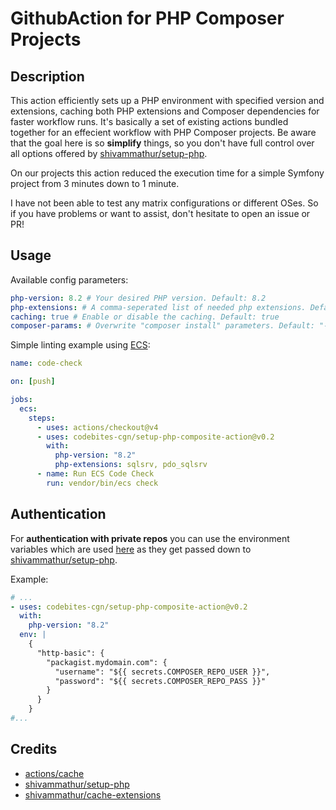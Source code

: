 # GithubAction for PHP Composer Projects

## Description

This action efficiently sets up a PHP environment with specified version and extensions, caching both PHP extensions and Composer dependencies for faster workflow runs. It's basically a set of existing actions bundled together for an effecient workflow with PHP Composer projects. Be aware that the goal here is so **simplify** things, so you don't have full control over all options offered by [shivammathur/setup-php](https://github.com/shivammathur/setup-php).

On our projects this action reduced the execution time for a simple Symfony project from 3 minutes down to 1 minute.

I have not been able to test any matrix configurations or different OSes. So if you have problems or want to assist, don't hesitate to open an issue or PR!

## Usage

Available config parameters:

```YAML
php-version: 8.2 # Your desired PHP version. Default: 8.2
php-extensions: # A comma-seperated list of needed php extensions. Default: <empty>
caching: true # Enable or disable the caching. Default: true
composer-params: # Overwrite "composer install" parameters. Default: "-q --no-ansi --no-progress --prefer-dist --no-interaction"
```

Simple linting example using [ECS](https://github.com/easy-coding-standard/easy-coding-standard):

```YAML
name: code-check

on: [push]

jobs:
  ecs:
    steps:
      - uses: actions/checkout@v4
      - uses: codebites-cgn/setup-php-composite-action@v0.2
        with:
          php-version: "8.2"
          php-extensions: sqlsrv, pdo_sqlsrv
      - name: Run ECS Code Check
        run: vendor/bin/ecs check
```

## Authentication

For **authentication with private repos** you can use the environment variables which are used [here](https://github.com/shivammathur/setup-php?tab=readme-ov-file#manual-composer-authentication) as they get passed down to [shivammathur/setup-php](https://github.com/shivammathur/setup-php).

Example:

```YAML
# ...
- uses: codebites-cgn/setup-php-composite-action@v0.2
  with:
    php-version: "8.2"
  env: |
    {
      "http-basic": {
        "packagist.mydomain.com": {
          "username": "${{ secrets.COMPOSER_REPO_USER }}",
          "password": "${{ secrets.COMPOSER_REPO_PASS }}"
        }
      }
    }
#...
```

## Credits

- [actions/cache](https://github.com/actions/cache)
- [shivammathur/setup-php](https://github.com/shivammathur/setup-php)
- [shivammathur/cache-extensions](https://github.com/shivammathur/cache-extensions)
